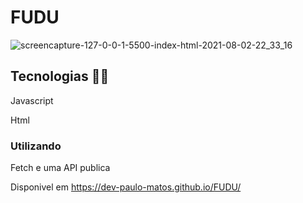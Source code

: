 # FUDU

![screencapture-127-0-0-1-5500-index-html-2021-08-02-22_33_16](https://user-images.githubusercontent.com/69279972/127944701-6e345186-05cf-4c25-8888-0ed0ebbe247b.png)


## Tecnologias 👨‍💻

Javascript

Html

### Utilizando

Fetch e uma API publica

Disponivel em https://dev-paulo-matos.github.io/FUDU/
